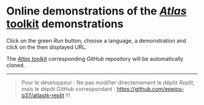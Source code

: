 # Online demonstrations of the [*Atlas* toolkit](http://atlastk.org/) demonstrations

Click on the green *Run* button, choose a language, a demonstration and click on the then displayed URL.

The [*Atlas* toolkit](http://atlastk.org/) corresponding *GitHub* repository will be automatically cloned.

---

> Pour le développeur :
>    Ne pas modifier directemement le dépôt *Replit*, mais le dépôt GitHub correspondant : <https://github.com/epeios-q37/atlastk-replit> !!!
